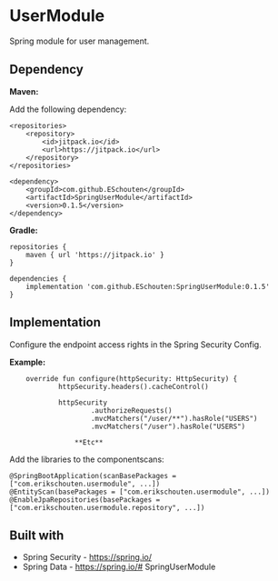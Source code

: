 # UserModule
Spring module for user management.

## Dependency
**Maven:**

Add the following dependency:
```
<repositories>
    <repository>
    	<id>jitpack.io</id>
    	<url>https://jitpack.io</url>
    </repository>
</repositories>

<dependency>
    <groupId>com.github.ESchouten</groupId>
    <artifactId>SpringUserModule</artifactId>
    <version>0.1.5</version>
</dependency>
```
**Gradle:**
```
repositories {
	maven { url 'https://jitpack.io' }
}

dependencies {
	implementation 'com.github.ESchouten:SpringUserModule:0.1.5'
}
```
## Implementation
Configure the endpoint access rights in the Spring Security Config.

**Example:**
```
    override fun configure(httpSecurity: HttpSecurity) {
            httpSecurity.headers().cacheControl()
    
            httpSecurity
                    .authorizeRequests()
                    .mvcMatchers("/user/**").hasRole("USERS")
                    .mvcMatchers("/user").hasRole("USERS")
                
                **Etc**
```
Add the libraries to the componentscans:
```
@SpringBootApplication(scanBasePackages = ["com.erikschouten.usermodule", ...])
@EntityScan(basePackages = ["com.erikschouten.usermodule", ...])
@EnableJpaRepositories(basePackages = ["com.erikschouten.usermodule.repository", ...])

```
## Built with
* Spring Security - https://spring.io/
* Spring Data - https://spring.io/# SpringUserModule
